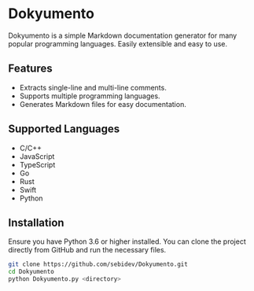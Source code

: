 # Dokyumento

Dokyumento is a simple Markdown documentation generator for many popular programming languages. Easily extensible and easy to use.

## Features

- Extracts single-line and multi-line comments.
- Supports multiple programming languages.
- Generates Markdown files for easy documentation.

## Supported Languages

- C/C++
- JavaScript
- TypeScript
- Go
- Rust
- Swift
- Python

## Installation

Ensure you have Python 3.6 or higher installed. You can clone the project directly from GitHub and run the necessary files.

```sh
git clone https://github.com/sebidev/Dokyumento.git
cd Dokyumento
python Dokyumento.py <directory>
```
